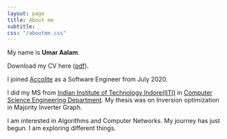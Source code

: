 ```yaml
---
layout: page
title: About me
subtitle: _
css: "/aboutme.css"
---
```

<div id="aboutme-section">

<p class="about-text">
  <span class="fa fa-star about-icon"></span>
  My name is <b>Umar Aalam</b>. 
</p> 
<p class="about-text">
  <span class="fa fa-file-text-o about-icon"></span>
  Download my CV here (<a href="/files/Umar_resume_13Dec2020.pdf">pdf</a>).
</p>

<p class="about-text">
  <span class="fa fa-briefcase about-icon"></span>
  I joined <a href="https://www.accolite.com/" target="_blank" rel="noopener noreferrer">Accolite</a> as a Software Engineer from July 2020.
</p>

<p class="about-text">
  <span class="fa fa-graduation-cap about-icon"></span>
  I did my MS from <a href="https://www.iiti.ac.in/" target="_blank" rel="noopener noreferrer">Indian Institute of Technology Indore(IITI)</a> in <a href="http://cse.iiti.ac.in/" target="_blank" rel="noopener noreferrer">Computer Science Engineering Department</a>. My thesis was on Inversion optimization in Majority Inverter Graph.
</p>

<p class="about-text">
  <span class="fa fa-code about-icon"></span>
  I am interested in Algorithms and Computer Networks. My journey has just begun. I am exploring different things.  
</p>


